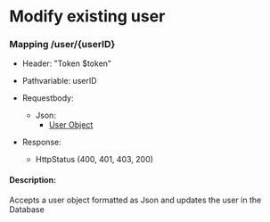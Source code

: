 # Modify existing user

### Mapping /user/{userID}

* Header: "Token $token"

* Pathvariable: userID

* Requestbody:
    * Json:
        * [User Object](../objects/user.md)

* Response:
    * HttpStatus (400, 401, 403, 200)

#### Description:

Accepts a user object formatted as Json and updates the user in the Database